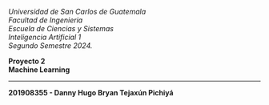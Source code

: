 *Universidad de San Carlos de Guatemala*  
*Facultad de Ingenieria*  
*Escuela de Ciencias y Sistemas*  
*Inteligencia Artificial 1*  
*Segundo Semestre 2024.*  

**Proyecto 2**  
**Machine Learning**  
___
**201908355 - Danny Hugo Bryan Tejaxún Pichiyá**  